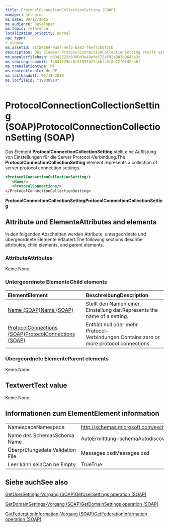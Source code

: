 ```yaml
---
title: ProtocolConnectionCollectionSetting (SOAP)
manager: sethgros
ms.date: 09/17/2015
ms.audience: Developer
ms.topic: reference
localization_priority: Normal
api_type:
- schema
ms.assetid: 51f84364-9a5f-4ef2-ba82-f6ef7c65f7cb
description: Das Element ProtocolConnectionCollectionSetting stellt eine Auflistung von Einstellungen für die Server Protocol-Verbindung.
ms.openlocfilehash: d0342222c0390d3e49afe572af92a903b9643a2c
ms.sourcegitcommit: 34041125dc8c5f993b21cebfc4f8b72f0fd2cb6f
ms.translationtype: MT
ms.contentlocale: de-DE
ms.lasthandoff: 06/11/2018
ms.locfileid: "19830914"
---
```

# <a name="protocolconnectioncollectionsetting-soap"></a><span data-ttu-id="b4d2e-103">ProtocolConnectionCollectionSetting (SOAP)</span><span class="sxs-lookup"><span data-stu-id="b4d2e-103">ProtocolConnectionCollectionSetting (SOAP)</span></span>

<span data-ttu-id="b4d2e-104">Das Element **ProtocolConnectionCollectionSetting** stellt eine Auflistung von Einstellungen für die Server Protocol-Verbindung.</span><span class="sxs-lookup"><span data-stu-id="b4d2e-104">The **ProtocolConnectionCollectionSetting** element represents a collection of server protocol connection settings.</span></span> 
  
```XML
<ProtocolConnectionCollectionSetting/>
   <Name/>
   <ProtocolConnections/>
</ProtocolConnectionCollectionSetting>
```

 <span data-ttu-id="b4d2e-105">**ProtocolConnectionCollectionSetting**</span><span class="sxs-lookup"><span data-stu-id="b4d2e-105">**ProtocolConnectionCollectionSetting**</span></span>
## <a name="attributes-and-elements"></a><span data-ttu-id="b4d2e-106">Attribute und Elemente</span><span class="sxs-lookup"><span data-stu-id="b4d2e-106">Attributes and elements</span></span>

<span data-ttu-id="b4d2e-107">In den folgenden Abschnitten werden Attribute, untergeordnete und übergeordnete Elemente erläutert.</span><span class="sxs-lookup"><span data-stu-id="b4d2e-107">The following sections describe attributes, child elements, and parent elements.</span></span>
  
### <a name="attributes"></a><span data-ttu-id="b4d2e-108">Attribute</span><span class="sxs-lookup"><span data-stu-id="b4d2e-108">Attributes</span></span>

<span data-ttu-id="b4d2e-109">Keine.</span><span class="sxs-lookup"><span data-stu-id="b4d2e-109">None.</span></span>
  
### <a name="child-elements"></a><span data-ttu-id="b4d2e-110">Untergeordnete Elemente</span><span class="sxs-lookup"><span data-stu-id="b4d2e-110">Child elements</span></span>

|<span data-ttu-id="b4d2e-111">**Element**</span><span class="sxs-lookup"><span data-stu-id="b4d2e-111">**Element**</span></span>|<span data-ttu-id="b4d2e-112">**Beschreibung**</span><span class="sxs-lookup"><span data-stu-id="b4d2e-112">**Description**</span></span>|
|:-----|:-----|
|[<span data-ttu-id="b4d2e-113">Name (SOAP)</span><span class="sxs-lookup"><span data-stu-id="b4d2e-113">Name (SOAP)</span></span>](name-soap.md) <br/> |<span data-ttu-id="b4d2e-114">Stellt den Namen einer Einstellung dar.</span><span class="sxs-lookup"><span data-stu-id="b4d2e-114">Represents the name of a setting.</span></span>  <br/> |
|[<span data-ttu-id="b4d2e-115">ProtocolConnections (SOAP)</span><span class="sxs-lookup"><span data-stu-id="b4d2e-115">ProtocolConnections (SOAP)</span></span>](protocolconnections-soap.md) <br/> |<span data-ttu-id="b4d2e-116">Enthält null oder mehr Protocol-Verbindungen.</span><span class="sxs-lookup"><span data-stu-id="b4d2e-116">Contains zero or more protocol connections.</span></span>  <br/> |
   
### <a name="parent-elements"></a><span data-ttu-id="b4d2e-117">Übergeordnete Elemente</span><span class="sxs-lookup"><span data-stu-id="b4d2e-117">Parent elements</span></span>

<span data-ttu-id="b4d2e-118">Keine.</span><span class="sxs-lookup"><span data-stu-id="b4d2e-118">None.</span></span>
  
## <a name="text-value"></a><span data-ttu-id="b4d2e-119">Textwert</span><span class="sxs-lookup"><span data-stu-id="b4d2e-119">Text value</span></span>

<span data-ttu-id="b4d2e-120">Keine.</span><span class="sxs-lookup"><span data-stu-id="b4d2e-120">None.</span></span>
  
## <a name="element-information"></a><span data-ttu-id="b4d2e-121">Informationen zum Element</span><span class="sxs-lookup"><span data-stu-id="b4d2e-121">Element information</span></span>

|||
|:-----|:-----|
|<span data-ttu-id="b4d2e-122">Namespace</span><span class="sxs-lookup"><span data-stu-id="b4d2e-122">Namespace</span></span>  <br/> |http://schemas.microsoft.com/exchange/2010/Autodiscover  <br/> |
|<span data-ttu-id="b4d2e-123">Name des Schemas</span><span class="sxs-lookup"><span data-stu-id="b4d2e-123">Schema Name</span></span>  <br/> |<span data-ttu-id="b4d2e-124">AutoErmittlung-schema</span><span class="sxs-lookup"><span data-stu-id="b4d2e-124">Autodiscover schema</span></span>  <br/> |
|<span data-ttu-id="b4d2e-125">Überprüfungsdatei</span><span class="sxs-lookup"><span data-stu-id="b4d2e-125">Validation File</span></span>  <br/> |<span data-ttu-id="b4d2e-126">Messages.xsd</span><span class="sxs-lookup"><span data-stu-id="b4d2e-126">Messages.xsd</span></span>  <br/> |
|<span data-ttu-id="b4d2e-127">Leer kann sein</span><span class="sxs-lookup"><span data-stu-id="b4d2e-127">Can be Empty</span></span>  <br/> |<span data-ttu-id="b4d2e-128">True</span><span class="sxs-lookup"><span data-stu-id="b4d2e-128">True</span></span>  <br/> |
   
## <a name="see-also"></a><span data-ttu-id="b4d2e-129">Siehe auch</span><span class="sxs-lookup"><span data-stu-id="b4d2e-129">See also</span></span>



[<span data-ttu-id="b4d2e-130">GetUserSettings-Vorgang (SOAP)</span><span class="sxs-lookup"><span data-stu-id="b4d2e-130">GetUserSettings operation (SOAP)</span></span>](getusersettings-operation-soap.md)
  
[<span data-ttu-id="b4d2e-131">GetDomainSettings-Vorgang (SOAP)</span><span class="sxs-lookup"><span data-stu-id="b4d2e-131">GetDomainSettings operation (SOAP)</span></span>](getdomainsettings-operation-soap.md)
  
[<span data-ttu-id="b4d2e-132">GetFederationInformation-Vorgang (SOAP)</span><span class="sxs-lookup"><span data-stu-id="b4d2e-132">GetFederationInformation operation (SOAP)</span></span>](getfederationinformation-operation-soap.md)

